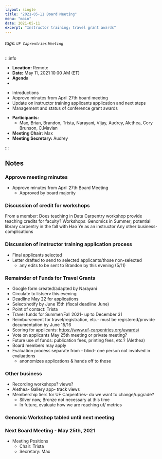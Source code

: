 ```yaml
---
layout: single
title: "2021-05-11 Board Meeting"
menu: "main"
date: 2021-05-11
excerpt: "Instructor training; travel grant awards"
---
```


###### tags: `UF Caprentries` `Meeting`

:::info
- **Location:** Remote
- **Date:** May 11, 2021 10:00 AM (ET)
- **Agenda**
- 
* Introductions
* Approve minutes from April 27th board meeting
* Update on instructor training applicants application and next steps
* Management and status of conference grant awards

- **Participants:**
    - Max, Brian, Brandon, Trista, Narayani, Vijay, Audrey, Alethea, Cory Brunson, C.Mavian
- **Meeting Chair:** Max
- **Meeting Secretary:** Audrey

:::
## Notes 
<!-- Other important details discussed during the meeting can be entered here. -->

### Approve meeting minutes
- Approve minutes from April 27th Board Meeting
    - Approved by board majority

### Discussion of credit for workshops
From a member: Does teaching in Data Carpentry workshop provide teaching credits for faculty?
Workshops: Genomics in Summer; potential library carpentry in the fall with Hao Ye as an instructor
Any other business-complications 

### Discussion of instructor training application process
- Final applicants selected
- Letter drafted to send to selected applicants/those non-selected
    - any edits to be sent to Brandon by this evening (5/11)

### Remainder of Funds for Travel Grants    
- Google form created/adapted by Narayani
- Circulate to listserv this evening
- Deadline May 22 for applications
- Select/notify by June 15th (fiscal deadline June)
- Point of contact: Trista
- Travel funds for Summer/Fall 2021- up to December 31
- Reimbursement for travel/registration, etc.- must be registered/provide documentation by June 15/16
- Scoring for applicants: https://www.uf-carpentries.org/awards/
- Vote on applicants May 25th meeting or private meeting?
- Future use of funds: publication fees, printing fees, etc.? (Alethea)
- Board members may apply
- Evaluation process separate from - blind- one person not involved in evaluations
    - anonomizes applications & hands off to those 

### Other business
- Recording workshops? views?
- Alethea- Gallery app- track views
- Membership tiers for UF Carpentries- do we want to change/upgrade?
    - Silver now, Bronze not necessary at this time
    - In future, evaluate how we are reaching uf/ metrics

### Genomic Workshop tabled until next meeting

### Next Board Meeting - May 25th, 2021
- Meeting Positions
    - Chair: Trista
    - Secretary: Max

